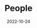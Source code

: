 ---
title: People
date: 2022-10-24

type: landing

sections:
  - block: people
    content:
      title: Meet the Team
      # Choose which groups/teams of users to display.
      #   Edit `user_groups` in each user's profile to add them to one or more of these groups.
      user_groups:
          - Principal Investigators
          - Researchers
          - Grad Students
          - Administration
          - Visitors
          - Alumni
      sort_by: Params.last_name
      sort_ascending: true
    design:
      show_interests: false
      show_role: true
      show_social: true
  - block: experience
    content:
      text:
      items:
        - title: 학부연구생
          company: 전북대학교 데이터마이닝 연구실
          company_logo: "JBNU_Emblem"
          date_start: "2023-04-06"
---